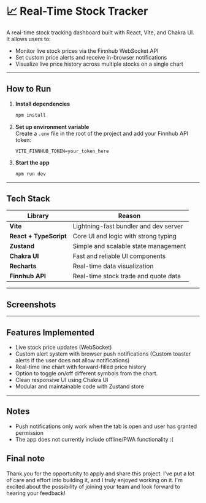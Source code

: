 # 📈 Real-Time Stock Tracker

A real-time stock tracking dashboard built with React, Vite, and Chakra UI.  
It allows users to:

- Monitor live stock prices via the Finnhub WebSocket API
- Set custom price alerts and receive in-browser notifications
- Visualize live price history across multiple stocks on a single chart

---

## How to Run

1. **Install dependencies**

   ```bash
   npm install
   ```

2. **Set up environment variable**  
   Create a `.env` file in the root of the project and add your Finnhub API token:

   ```env
   VITE_FINNHUB_TOKEN=your_token_here
   ```

3. **Start the app**
   ```bash
   npm run dev
   ```

---

## Tech Stack

| Library                | Reason                                |
| ---------------------- | ------------------------------------- |
| **Vite**               | Lightning-fast bundler and dev server |
| **React + TypeScript** | Core UI and logic with strong typing  |
| **Zustand**            | Simple and scalable state management  |
| **Chakra UI**          | Fast and reliable UI components       |
| **Recharts**           | Real-time data visualization          |
| **Finnhub API**        | Real-time stock trade and quote data  |

---

## Screenshots

>

---

## Features Implemented

- Live stock price updates (WebSocket)
- Custom alert system with browser push notifications (Custom toaster alerts if the user does not allow notifications)
- Real-time line chart with forward-filled price history
- Option to toggle on/off different symbols from the chart.
- Clean responsive UI using Chakra UI
- Modular and maintainable code with Zustand store

---

## Notes

- Push notifications only work when the tab is open and user has granted permission
- The app does not currently include offline/PWA functionality :(

## Final note

Thank you for the opportunity to apply and share this project. I’ve put a lot of care and effort into building it, and I truly enjoyed working on it.
I'm excited about the possibility of joining your team and look forward to hearing your feedback!
